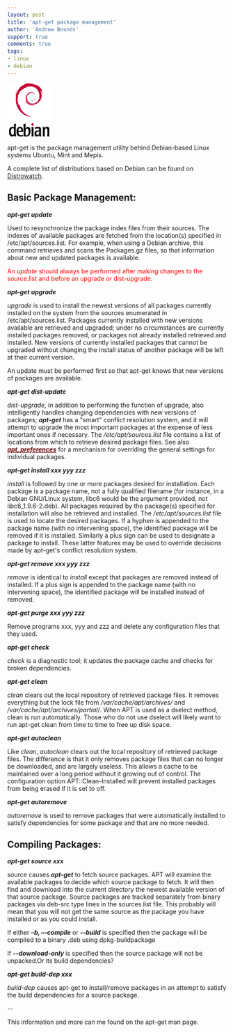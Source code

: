 ```yaml
---
layout: post
title: 'apt-get package management'
author: 'Andrew Bounds'
support: true
comments: true
tags:
- linux
- debian
---
```


![debian-logo](/assets/img/debian-logo.png)

apt-get is the package management utility behind Debian-based Linux systems Ubuntu, Mint and Mepis.

A complete list of distributions based on Debian can be found on [Distrowatch](http://distrowatch.com/search.php?ostype=Linux&category=All&origin=All&basedon=Debian&notbasedon=None&desktop=All&architecture=All&status=Active).

## Basic Package Management:

***apt-get update***

Used to resynchronize the package index files from their sources. The indexes of available packages are fetched from the location(s) specified in /etc/apt/sources.list. For example, when using a Debian archive, this command retrieves and scans the Packages.gz files, so that information about new and updated packages is available.

<span style="color: #ff0000;">An <em>update</em> should always be performed after making changes to the source.list and before an upgrade or dist-upgrade.</span>

***apt-get upgrade***

<em>upgrade</em> is used to install the newest versions of all packages currently installed on the system from the sources enumerated in /etc/apt/sources.list. Packages currently installed with new versions available are retrieved and upgraded; under no circumstances are currently installed packages removed, or packages not already installed retrieved and installed. New versions of currently installed packages that cannot be upgraded without changing the install status of another package will be left at their current version.

An update must be performed first so that apt-get knows that new versions of packages are available.

***apt-get dist-update***

<em>dist-upgrade</em>, in addition to performing the function of upgrade, also intelligently handles changing dependencies with new versions of packages; ***apt-get*** has a "smart" conflict resolution system, and it will attempt to upgrade the most important packages at the expense of less important ones if necessary. The <em>/etc/apt/sources.list</em> file contains a list of locations from which to retrieve desired package files. See also <em>***<a style="color: #660000;" href="http://linux.die.net/man/5/apt_preferences">apt_preferences</a>***</em> for a mechanism for overriding the general settings for individual packages.

***apt-get install xxx yyy zzz***

<em>install</em> is followed by one or more packages desired for installation. Each package is a package name, not a fully qualified filename (for instance, in a Debian GNU/Linux system, libc6 would be the argument provided, not libc6_1.9.6-2.deb). All packages required by the package(s) specified for installation will also be retrieved and installed. The <em>/etc/apt/sources.list</em> file is used to locate the desired packages. If a hyphen is appended to the package name (with no intervening space), the identified package will be removed if it is installed. Similarly a plus sign can be used to designate a package to install. These latter features may be used to override decisions made by apt-get's conflict resolution system.

***apt-get remove xxx yyy zzz***

<em>remove</em> is identical to <em>install</em> except that packages are removed instead of installed. If a plus sign is appended to the package name (with no intervening space), the identified package will be installed instead of removed.

***apt-get purge xxx yyy zzz***

Remove programs xxx, yyy and zzz and delete any configuration files that they used.

***apt-get check***

<em>check</em> is a diagnostic tool; it updates the package cache and checks for broken dependencies.

***apt-get clean***

<em>clean</em> clears out the local repository of retrieved package files. It removes everything but the lock file from <em>/var/cache/apt/archives/</em> and <em>/var/cache/apt/archives/partial/</em>. When APT is used as a dselect method, clean is run automatically. Those who do not use dselect will likely want to run apt-get clean from time to time to free up disk space.

***apt-get autoclean***

Like <em>clean</em>, <em>autoclean</em> clears out the local repository of retrieved package files. The difference is that it only removes package files that can no longer be downloaded, and are largely useless. This allows a cache to be maintained over a long period without it growing out of control. The configuration option APT::Clean-Installed will prevent installed packages from being erased if it is set to off.

***apt-get autoremove***

<em>autoremove</em> is used to remove packages that were automatically installed to satisfy dependencies for some package and that are no more needed.

## Compiling Packages:

***apt-get source xxx***

source causes ***apt-get*** to fetch source packages. APT will examine the available packages to decide which source package to fetch. It will then find and download into the current directory the newest available version of that source package. Source packages are tracked separately from binary packages via deb-src type lines in the sources.list file. This probably will mean that you will not get the same source as the package you have installed or as you could install.

If either –***b, –-compile*** or ***--build*** is specified then the package will be compiled to a binary .deb using dpkg-buildpackage

If ***--download-only*** is specified then the source package will not be unpacked.Or its build dependencies?

***apt-get build-dep xxx***

<em>build-dep</em> causes apt-get to install/remove packages in an attempt to satisfy the build dependencies for a source package.

--

This information and more can me found on the apt-get man page.

